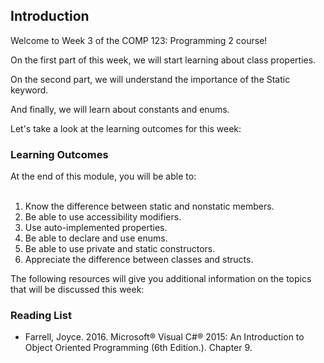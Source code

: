 ## Introduction

Welcome to Week 3 of the COMP 123: Programming 2 course!

On the first part of this week, we will start learning about class properties.

On the second part, we will understand the importance of the Static keyword.

And finally, we will learn about constants and enums.

Let's take a look at the learning outcomes for this week:

### Learning Outcomes

At the end of this module, you will be able to:  
 

1. Know the difference between static and nonstatic members.
2. Be able to use accessibility modifiers.
3. Use auto-implemented properties.
4. Be able to declare and use enums.
5. Be able to use private and static constructors.
6. Appreciate the difference between classes and structs.

The following resources will give you additional information on the topics that will be discussed this week:

### Reading List

- Farrell, Joyce. 2016. Microsoft® Visual C#® 2015: An Introduction to Object Oriented Programming (6th Edition.). Chapter 9.